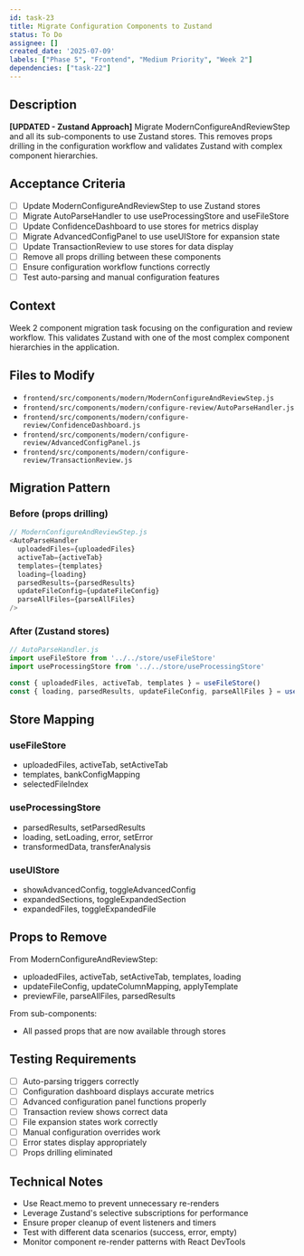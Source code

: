 ```yaml
---
id: task-23
title: Migrate Configuration Components to Zustand
status: To Do
assignee: []
created_date: '2025-07-09'
labels: ["Phase 5", "Frontend", "Medium Priority", "Week 2"]
dependencies: ["task-22"]
---
```


## Description

**[UPDATED - Zustand Approach]** Migrate ModernConfigureAndReviewStep and all its sub-components to use Zustand stores. This removes props drilling in the configuration workflow and validates Zustand with complex component hierarchies.

## Acceptance Criteria

- [ ] Update ModernConfigureAndReviewStep to use Zustand stores
- [ ] Migrate AutoParseHandler to use useProcessingStore and useFileStore
- [ ] Update ConfidenceDashboard to use stores for metrics display
- [ ] Migrate AdvancedConfigPanel to use useUIStore for expansion state
- [ ] Update TransactionReview to use stores for data display
- [ ] Remove all props drilling between these components
- [ ] Ensure configuration workflow functions correctly
- [ ] Test auto-parsing and manual configuration features

## Context

Week 2 component migration task focusing on the configuration and review workflow. This validates Zustand with one of the most complex component hierarchies in the application.

## Files to Modify

- `frontend/src/components/modern/ModernConfigureAndReviewStep.js`
- `frontend/src/components/modern/configure-review/AutoParseHandler.js`
- `frontend/src/components/modern/configure-review/ConfidenceDashboard.js`
- `frontend/src/components/modern/configure-review/AdvancedConfigPanel.js`
- `frontend/src/components/modern/configure-review/TransactionReview.js`

## Migration Pattern

### Before (props drilling)
```javascript
// ModernConfigureAndReviewStep.js
<AutoParseHandler
  uploadedFiles={uploadedFiles}
  activeTab={activeTab}
  templates={templates}
  loading={loading}
  parsedResults={parsedResults}
  updateFileConfig={updateFileConfig}
  parseAllFiles={parseAllFiles}
/>
```

### After (Zustand stores)
```javascript
// AutoParseHandler.js
import useFileStore from '../../store/useFileStore'
import useProcessingStore from '../../store/useProcessingStore'

const { uploadedFiles, activeTab, templates } = useFileStore()
const { loading, parsedResults, updateFileConfig, parseAllFiles } = useProcessingStore()
```

## Store Mapping

### useFileStore
- uploadedFiles, activeTab, setActiveTab
- templates, bankConfigMapping
- selectedFileIndex

### useProcessingStore  
- parsedResults, setParsedResults
- loading, setLoading, error, setError
- transformedData, transferAnalysis

### useUIStore
- showAdvancedConfig, toggleAdvancedConfig
- expandedSections, toggleExpandedSection
- expandedFiles, toggleExpandedFile

## Props to Remove

From ModernConfigureAndReviewStep:
- uploadedFiles, activeTab, setActiveTab, templates, loading
- updateFileConfig, updateColumnMapping, applyTemplate
- previewFile, parseAllFiles, parsedResults

From sub-components:
- All passed props that are now available through stores

## Testing Requirements

- [ ] Auto-parsing triggers correctly
- [ ] Configuration dashboard displays accurate metrics
- [ ] Advanced configuration panel functions properly
- [ ] Transaction review shows correct data
- [ ] File expansion states work correctly
- [ ] Manual configuration overrides work
- [ ] Error states display appropriately
- [ ] Props drilling eliminated

## Technical Notes

- Use React.memo to prevent unnecessary re-renders
- Leverage Zustand's selective subscriptions for performance
- Ensure proper cleanup of event listeners and timers
- Test with different data scenarios (success, error, empty)
- Monitor component re-render patterns with React DevTools